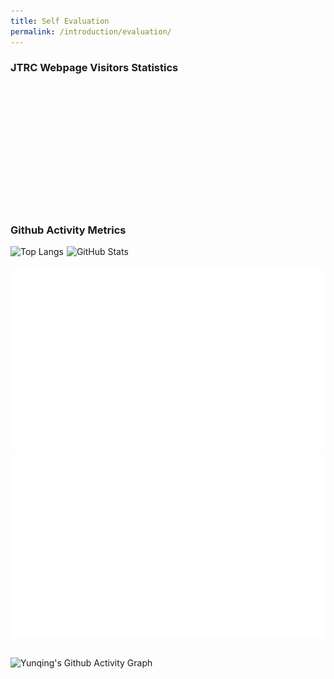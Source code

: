 ```yaml
---
title: Self Evaluation
permalink: /introduction/evaluation/
---
```



<style>
.intro{
font-family:times;
font-size:21px;
}
</style>

### JTRC Webpage Visitors Statistics

<div style="width: 200px; height: 200px; overflow: hidden; position: relative;">
<script type="text/javascript" id="clstr_globe" src="//clustrmaps.com/globe.js?d=9vq5poeNagJCJ7zKG0b-WOSUP-3-3EUyXuXlBCqKzp8"></script>
</div>

### Github Activity Metrics
<div style="display: flex; gap: 5px; flex-wrap: wrap;">
  <img src="https://github-readme-stats.vercel.app/api/top-langs/?username=Yunqing-Jia&layout=compact&theme=blueberry" alt="Top Langs">
  <img src="https://github-readme-stats.vercel.app/api?username=Yunqing-Jia&show_icons=true&theme=react&rank_icon=percentile&hide=stars,prs&show=reviews&include_all_commits=true" alt="GitHub Stats">
</div>

<br>

<div style="display: flex; gap: 5px; flex-wrap: wrap;">
  <img src="https://github.com/Yunqing-Jia/JMOI_2508/blob/master/generated/languages.svg#gh-dark-mode-only" />
  <img src="https://github.com/Yunqing-Jia/JMOI_2508/blob/master/generated/overview.svg#gh-dark-mode-only" />
</div>

<br>

![Yunqing's Github Activity Graph](https://github-readme-activity-graph.vercel.app/graph?username=Yunqing-Jia&theme=react-dark)

